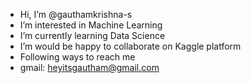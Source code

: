 - Hi, I’m @gauthamkrishna-s
- I’m interested in Machine Learning
- I’m currently learning Data Science
- I’m would be happy to collaborate on Kaggle platform
- Following ways to reach me
- gmail: heyitsgautham@gmail.com


<!---
gauthamkrishna-s/gauthamkrishna-s is a ✨ special ✨ repository because its `README.md` (this file) appears on your GitHub profile.
You can click the Preview link to take a look at your changes.
--->
